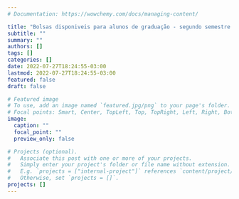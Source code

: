 ```yaml
---
# Documentation: https://wowchemy.com/docs/managing-content/

title: "Bolsas disponiveis para alunos de graduação - segundo semestre 2022"
subtitle: ""
summary: ""
authors: []
tags: []
categories: []
date: 2022-07-27T18:24:55-03:00
lastmod: 2022-07-27T18:24:55-03:00
featured: false
draft: false

# Featured image
# To use, add an image named `featured.jpg/png` to your page's folder.
# Focal points: Smart, Center, TopLeft, Top, TopRight, Left, Right, BottomLeft, Bottom, BottomRight.
image:
  caption: ""
  focal_point: ""
  preview_only: false

# Projects (optional).
#   Associate this post with one or more of your projects.
#   Simply enter your project's folder or file name without extension.
#   E.g. `projects = ["internal-project"]` references `content/project/deep-learning/index.md`.
#   Otherwise, set `projects = []`.
projects: []
---
```

